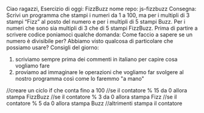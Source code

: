 Ciao ragazzi,
Esercizio di oggi: FizzBuzz
nome repo: js-fizzbuzz
Consegna:
Scrivi un programma che stampi i numeri da 1 a 100,
ma per i multipli di 3 stampi “Fizz” al posto del numero e per i multipli di 5 stampi Buzz.
Per i numeri che sono sia multipli di 3 che di 5 stampi FizzBuzz.
Prima di partire a scrivere codice poniamoci qualche domanda:
Come faccio a sapere se un numero è divisibile per?
Abbiamo visto qualcosa di particolare che possiamo usare?
Consigli del giorno:

1. scriviamo sempre prima dei commenti in italiano per capire cosa vogliamo fare
2. proviamo ad immaginare le operazioni che vogliamo far svolgere al nostro programma così come lo faremmo "a mano"


//creare un ciclo if che conta fino a 100
//se il contatore % 15 da 0 allora stampa FizzBuzz
//se il contatore % 3 da 0 allora stampa Fizz
//se il contatore % 5 da 0 allora stampa Buzz
//altrimenti stampa il contatore